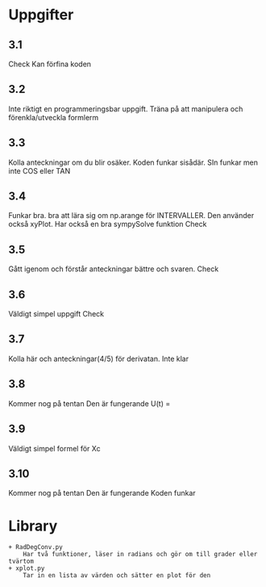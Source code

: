 # Uppgifter
## 3.1
Check
    Kan förfina koden
## 3.2
Inte riktigt en programmeringsbar uppgift.
Träna på att manipulera och förenkla/utveckla formlerm
## 3.3
Kolla anteckningar om du blir osäker. Koden funkar sisådär. SIn funkar men inte COS eller TAN
## 3.4
Funkar bra. bra att lära sig om np.arange för INTERVALLER. Den använder också xyPlot.
Har också en bra sympySolve funktion
Check
## 3.5
Gått igenom och förstår anteckningar bättre och svaren.
Check
## 3.6
Väldigt simpel uppgift
Check
## 3.7
Kolla här och anteckningar(4/5) för derivatan. 
Inte klar
## 3.8
Kommer nog på tentan
Den är fungerande
U(t) = 
## 3.9
Väldigt simpel formel för Xc
## 3.10
Kommer nog på tentan
Den är fungerande
Koden funkar


# Library
    + RadDegConv.py
        Har två funktioner, läser in radians och gör om till grader eller tvärtom
    + xplot.py
        Tar in en lista av värden och sätter en plot för den

    

        